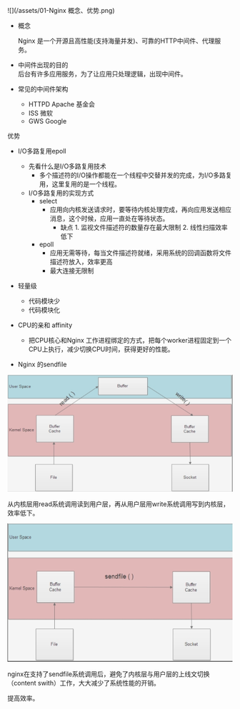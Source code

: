 

   ![](/assets/01-Nginx 概念、优势.png)

* 概念

  Nginx 是一个开源且高性能\(支持海量并发\)、可靠的HTTP中间件、代理服务。

* 中间件出现的目的  
      后台有许多应用服务，为了让应用只处理逻辑，出现中间件。

* 常见的中间件架构

  * HTTPD   Apache 基金会
  * ISS         微软
  * GWS      Google

优势

* I/O多路复用epoll

  * 先看什么是I/O多路复用技术
    * 多个描述符的I/O操作都能在一个线程中交替并发的完成，为I/O多路复用，这里复用的是一个线程。
  * I/O多路复用的实现方式
    * select 
      * 应用向内核发送请求时，要等待内核处理完成，再向应用发送相应消息，这个时候，应用一直处在等待状态。
        * 缺点  1. 监视文件描述符的数量存在最大限制    2. 线性扫描效率低下
    * epoll
      * 应用无需等待，每当文件描述符就绪，采用系统的回调函数将文件描述符放入，效率更高
      * 最大连接无限制

* 轻量级

  * 代码模块少
  * 代码模块化

* CPU的亲和  affinity

  * 把CPU核心和Nginx 工作进程绑定的方式，把每个worker进程固定到一个CPU上执行，减少切换CPU时间，获得更好的性能。

* Nginx 的sendfile

![](/assets/sendfile1.png)

从内核层用read系统调用读到用户层，再从用户层用write系统调用写到内核层，效率低下。

![](/assets/sendfile2.png)

nginx在支持了sendfile系统调用后，避免了内核层与用户层的上线文切换（content swith）工作，大大减少了系统性能的开销。

提高效率。

